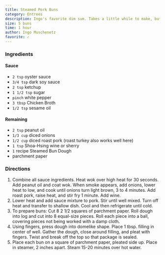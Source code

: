 ```yaml
---
title: Steamed Pork Buns
category: Entrees
description: Ingo's favorite dim sum. Takes a little while to make, but is well worth it.
size: 5 buns
time: 1 hour
author: Ingo Muschenetz
favorite: ✓
---
```


### Ingredients

#### Sauce
* `2 tsp` oyster sauce
* `3/4 tsp` dark soy sauce
* `2 tsp` ketchup
* `1 1/2 tsp` sugar
* `pinch` white pepper
* `3 tbsp` Chicken Broth
* `1/2 tsp` sesame oil

#### Remaining
* `2 tsp` peanut oil
* `1/3 cup` diced onions
* `1/2 cup` diced roast pork (roast turkey also works well here)
* `1 tsp` Shoa-Hsing wine or sherry
* `1` recipe Steamed Bun Dough
* parchment paper

### Directions

1. Combine all sauce ingredients. Heat wok over high heat for 30 seconds. Add peanut oil and coat wok. When smoke appears, add onions, lower heat to low, and cook until onions turn light brown, 3 to 4 minutes. Add roast pork, raise heat, and stir fry 1 minute. Add wine.
2. Lower heat and add sauce mixture to pork. Stir until well mixed. Turn off heat and transfer to shallow dish. Cool and then refrigerate until cold.
3. To prepare buns: Cut 8 2 1/2 squares of parchment paper. Roll dough into log and cut into 8 equal-size pieces. Roll each piece into a ball, covering pieces not being worked with a damp cloth.
4. Using fingers, press dough into domelike shape. Place 1 tbsp. filling in center of well. Gather the dough, close around filling, and pleat with fingers. Twist and break off the top so that package is sealed.
5. Place each bun on a square of parchment paper, pleated side up. Place in steamer, 2 inches apart. Steam 15-20 minutes over hot water.